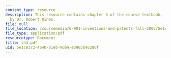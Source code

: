 ```yaml
---
content_type: resource
description: This resource contains chapter 3 of the course textbook, 'Create or Perish',
  by Dr. Robert Rines.
file: null
file_location: /coursemedia/6-901-inventions-and-patents-fall-2005/5e1ce3724640b1eb90b4e3965b46280f_ch3.pdf
file_type: application/pdf
resourcetype: Document
title: ch3.pdf
uid: 5e1ce372-4640-b1eb-90b4-e3965b46280f
---
```

